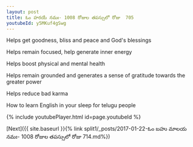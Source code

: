 ```yaml
---
layout: post
title: ఓం హరయే నమః- 1008 రోజుల తపస్సులో రోజు  705
youtubeId: y5MKuf4gSwg
---
```

 
 
Helps get goodness, bliss and peace and God's blessings
 
Helps remain focused, help generate inner energy 
 
Helps boost physical and mental health 
 
Helps remain grounded and generates a sense of gratitude towards the greater power 
 
Helps reduce bad karma
 
How to learn English in your sleep for telugu people
 
 
 
 


{% include youtubePlayer.html id=page.youtubeId %}
 
[Next]({{ site.baseurl }}{% link split1/_posts/2017-01-22-ఓం బహు మాలయ నమః- 1008 రోజుల తపస్సులో రోజు  714.md%})
 
